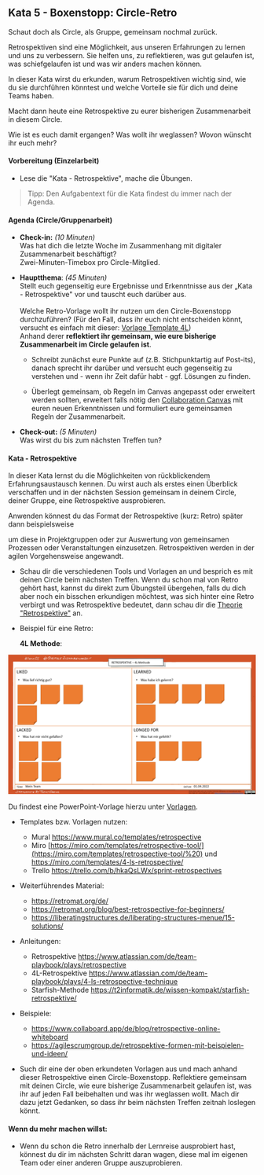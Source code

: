 ##  Kata 5 - Boxenstopp: Circle-Retro

Schaut doch als Circle, als Gruppe, gemeinsam nochmal zurück.

Retrospektiven sind eine Möglichkeit, aus unseren Erfahrungen zu lernen
und uns zu verbessern. Sie helfen uns, zu reflektieren, was gut gelaufen
ist, was schiefgelaufen ist und was wir anders machen können.

In dieser Kata wirst du erkunden, warum Retrospektiven wichtig sind, wie
du sie durchführen könntest und welche Vorteile sie für dich und deine
Teams haben.

Macht dann heute eine Retrospektive zu eurer bisherigen Zusammenarbeit
in diesem Circle.

Wie ist es euch damit ergangen? Was wollt ihr weglassen? Wovon wünscht
ihr euch mehr?

#### Vorbereitung (Einzelarbeit)

- Lese die "Kata - Retrospektive", mache die Übungen.
> Tipp: Den Aufgabentext für die Kata findest du immer nach der Agenda.

#### Agenda (Circle/Gruppenarbeit)

- **Check-in:** *(10 Minuten)*<br>
  Was hat dich die letzte Woche im Zusammenhang mit digitaler
  Zusammenarbeit beschäftigt?<br>
  Zwei-Minuten-Timebox pro Circle-Mitglied.
  
- **Hauptthema**: *(45 Minuten)*<br>
  Stellt euch gegenseitig eure Ergebnisse und Erkenntnisse aus der
  „Kata - Retrospektive" vor und tauscht euch darüber aus.<br>
  <br>
  Welche Retro-Vorlage wollt ihr nutzen um den Circle-Boxenstopp
  durchzuführen?
  (Für den Fall, dass ihr euch nicht entscheiden könnt, versucht es
  einfach mit dieser:
  [Vorlage Template 4L](6-01-Vorlagen.md))  
  Anhand derer **reflektiert ihr gemeinsam, wie eure bisherige
  Zusammenarbeit im Circle gelaufen ist**.

     - Schreibt zunächst eure Punkte auf (z.B. Stichpunktartig auf Post-its),
       danach sprecht ihr darüber und versucht euch gegenseitig zu verstehen
       und - wenn ihr Zeit dafür habt - ggf. Lösungen zu finden.
  
     - Überlegt gemeinsam, ob Regeln im Canvas angepasst oder erweitert
       werden sollten, erweitert falls nötig den [Collaboration Canvas](6-01-Vorlagen.md) mit euren
       neuen Erkenntnissen und formuliert eure gemeinsamen Regeln der
       Zusammenarbeit.

- **Check-out:** *(5 Minuten)*  
  Was wirst du bis zum nächsten Treffen tun?

#### Kata - Retrospektive

In dieser Kata lernst du die Möglichkeiten von rückblickendem
Erfahrungsaustausch kennen. Du wirst auch als erstes einen Überblick
verschaffen und in der nächsten Session gemeinsam in deinem Circle,
deiner Gruppe, eine Retrospektive ausprobieren.

Anwenden könnest du das Format der Retrospektive (kurz: Retro) später
dann beispielsweise

um diese in Projektgruppen oder zur Auswertung von gemeinsamen Prozessen
oder Veranstaltungen einzusetzen. Retrospektiven werden in der agilen
Vorgehensweise angewandt.

- Schau dir die verschiedenen Tools und Vorlagen an und besprich es mit
  deinen Circle beim nächsten Treffen. Wenn du schon mal von Retro
  gehört hast, kannst du direkt zum Übungsteil übergehen, falls du dich
  aber noch ein bisschen erkundigen möchtest, was sich hinter eine Retro
  verbirgt und was Retrospektive bedeutet, dann schau dir die [Theorie
  "Retrospektive"](5-03-Theorie-Retrospektive.md) an.

- Beispiel für eine Retro:

  **4L Methode**:

![LIKED: Was lief richtig gut? LEARNED: Was habe ich gelernt? LACKED: Was hat mir nicht gefallen? LONGED FOR: Was hat mir gefehlt?](images/Retrospektive-Template.png)



  Du findest eine PowerPoint-Vorlage hierzu unter
[Vorlagen](6-01-Vorlagen.md).


 - Templates bzw. Vorlagen nutzen:
     - Mural <https://www.mural.co/templates/retrospective>
     - Miro
    [https://miro.com/templates/retrospective-tool/](https://miro.com/templates/retrospective-tool/%20)
    und <https://miro.com/templates/4-ls-retrospective/>
     - Trello <https://trello.com/b/hkaQsLWx/sprint-retrospectives>

  - Weiterführendes Material:
      - <https://retromat.org/de/>
      - <https://retromat.org/blog/best-retrospective-for-beginners/>
      - <https://liberatingstructures.de/liberating-structures-menue/15-solutions/>

- Anleitungen:
    - Retrospektive
    <https://www.atlassian.com/de/team-playbook/plays/retrospective>
    - 4L-Retrospektive
    <https://www.atlassian.com/de/team-playbook/plays/4-ls-retrospective-technique>
    - Starfish-Methode
    https://t2informatik.de/wissen-kompakt/starfish-retrospektive/

- Beispiele:
    - <https://www.collaboard.app/de/blog/retrospective-online-whiteboard>
    - <https://agilescrumgroup.de/retrospektive-formen-mit-beispielen-und-ideen/>


- Such dir eine der oben erkundeten Vorlagen aus und mach anhand dieser
  Retrospektive einen Circle-Boxenstopp. Reflektiere gemeinsam mit
  deinen Circle, wie eure bisherige Zusammenarbeit gelaufen ist, was ihr
  auf jeden Fall beibehalten und was ihr weglassen wollt. Mach dir dazu
  jetzt Gedanken, so dass ihr beim nächsten Treffen zeitnah loslegen
  könnt.

#### Wenn du mehr machen willst: 

- Wenn du schon die Retro innerhalb der Lernreise ausprobiert hast,
  könnest du dir im nächsten Schritt daran wagen, diese mal im eigenen
  Team oder einer anderen Gruppe auszuprobieren.

